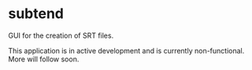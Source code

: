 # subtend

GUI for the creation of SRT files.

This application is in active development and is currently non-functional. More will follow soon.
